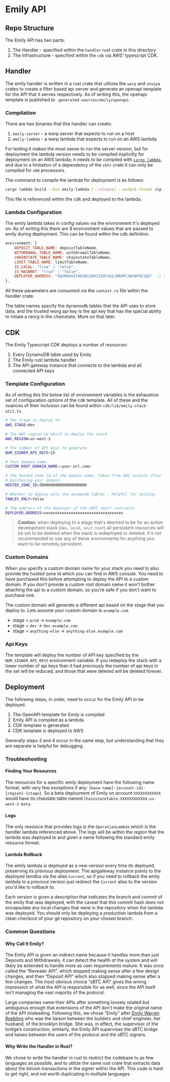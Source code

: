 # Emily API

## Repo Structure

The Emily API has two parts:

1. The Handler - specified within the `handler` rust crate in this directory
1. The Infrastructure - specified within the `cdk` via AWS' typescript CDK.

## Handler

The emily handler is written in a rust crate that utilizes the `warp` and `utoipa` crates to create a filter based api server and generate an openapi template for the API that it serves respectively. As of writing this, the openapi template is published to `.generated-sources/emily/openapi`.

### Compilation

There are two binaries that this handler can create:

1. `emily-server` - a warp server that expects to run on a host
2. `emily-lambda` - a warp lambda that expects to run on an AWS lambda

For testing it makes the most sense to run the server version, but for deployment the lambda version needs to be compiled explicitly for deployment on an AWS lambda; it needs to be compiled with [`cargo lambda`](https://www.cargo-lambda.info/), and due to a limitation of a dependency of the `sbtc` crate it can only be compiled for `x86` processors.

The command to compile the lambda for deployment is as follows:

```bash
cargo lambda build --bin emily-lambda [--release] --output-format zip --x86-64
```

This file is referenced within the cdk and deployed to the lambda.

### Lambda Configuration

The emily lambda takes in config values via the environment it's deployed on. As of writing this there are 8 environment values that are passed to emily during deployment. This can be found within the cdk definition.

```javascript
environment: {
    DEPOSIT_TABLE_NAME: depositTableName,
    WITHDRAWAL_TABLE_NAME: withdrawalTableName,
    CHAINSTATE_TABLE_NAME: chainstateTableName,
    LIMIT_TABLE_NAME: limitTableName,
    IS_LOCAL: "true" | "false",
    IS_MAINNET: "true" | "false",
    DEPLOYER_ADDRESS: "SN3R84XZYA63QS28932XQF3G1J8R9PC3W76P9CSQS"  // Substitute with the real address
},
```

All these parameters are consumed via the `context.rs` file within the handler crate.

The table names specify the dynamodb tables that the API uses to store data, and the trusted reorg api key is the api key that has the special ability to intiate a reorg in the chainstate. More on that later.

## CDK

The Emily Typescript CDK deploys a number of resources:

1. Every DynamoDB table used by Emily
2. The Emily rust lambda handler
3. The API gateway instance that connects to the lambda and all connected API keys

### Template Configuration

As of writing this the below list of environment variables is the exhaustive set of configuration options of the cdk template. All of these and the nuances of their inclusion can be found within `cdk/lib/emily-stack-util.ts`.

```bash
# The stage to deploy to
AWS_STAGE=dev

# The AWS region on which to deploy the stack
AWS_REGION=us-west-2

# The number of API keys to generate
NUM_SIGNER_API_KEYS=15

# Your domain name.
CUSTOM_ROOT_DOMAIN_NAME=<your-url.com>

# the hosted zone id of the domain name, taken from AWS console after
# purchasing your domain.
HOSTED_ZONE_ID=Z00000000000000000000

# Whether to deploy only the dynamodb tables - helpful for testing.
TABLES_ONLY=false

# The address of the deployer of the sBTC smart contracts
DEPLOYER_ADDRESS=xxxxxxxxxxxxxxxxxxxxxxxxxxxxxxxxxxx
```

> **Caution:** when deploying to a stage that's deemed to be for an active development stack (`dev`, `local`, `unit-test`) all persistent resources will be set to be deleted when the stack is redeployed or deleted. It's not recommended to use any of these environments for anything you want to be remotely persistent.

### Custom Domains

When you specify a custom domain name for your stack you need to also provide the hosted zone id which you can find in AWS console. You need to have purchased this before attempting to deploy the API to a custom domain. If you don't provide a custom root domain name it won't bother attaching the api to a custom domain, so you're safe if you don't want to purchase one.

The custom domain will generate a different api based on the stage that you deploy to. Lets assume your custom domain is `example.com`

- stage = `prod` -> `example.com`
- stage = `dev` -> `dev.example.com`
- stage = `anything-else` -> `anything-else.example.com`

### Api Keys

The template will deploy the number of API key specified by the `NUM_SIGNER_API_KEYS` environment variable. If you redeploy the stack with a lower number of api keys than it had previously the number of api keys in the set will be reduced, and those that were deleted will be deleted forever.

## Deployment

The following steps, in order, need to occur for the Emily API to be deployed.

1. The OpenAPI template for Emily is compiled
2. Emily API is compiled as a lambda
3. CDK template is generated
4. CDK template is deployed to AWS

Generally steps 3 and 4 occur in the same step, but understanding that they are separate is helpful for debugging.

### Troubleshooting

#### Finding Your Resources

The resources for a specific emily deployment have the following name format, with very few exceptions if any: `{base-name}-{account-id}-{region}-{stage}`. So a beta deployment of Emily on account `XXXXXXXXXXXX` would have its chaistate table named `ChainstateTable-XXXXXXXXXXXX-us-west-2-beta`.

#### Logs

The only resource that provides logs is the `OperationLambda` which is the handler lambda referenced above. The logs will be within the region that the lambda was deployed to and given a name following the standard emily resource format.

#### Lambda Rollback

The emily lambda is deployed as a new version every time its deployed, preserving its previous deployment. The apigateway instance points to the deployed lamdba via the alias `Current`, so if you need to rollback the emily lambda to a previous version just redirect the `Current` alias to the version you'd like to rollback to.

Each version is given a description that indicates the branch and commit of the emily that was deployed, with the caveat that this commit hash does not encapsulate any local changes that were in the repository when the lambda was deployed. You should only be deploying a production lambda from a clean checkout of your git repository on your chosen branch.

### Common Questions

#### Why Call It Emily?

The Emily API is given an indirect name because it handles more than just Deposits and Withdrawals; it can detect the health of the system and will likely be extended to handle more as user requirements mature. It was once called the “Revealer API”, which stopped making sense after a few design changes, and then “Deposit API” which also stopped making sense after a few changes. The most obvious choice “sBTC API” gives the wrong impression of what the API is responsible for as well, since the API itself isn’t managing the vast majority of the protocol.

Large companies name their APIs after something loosely related but ambiguous enough that extensions of the API don’t make the original name of the API misleading. Following this, we chose “Emily” after [Emily Warren Roebling](https://en.wikipedia.org/wiki/Emily_Warren_Roebling) who was the liaison between the builders and chief engineer, her husband, of the brooklyn bridge. She was, in effect, the supervisor of the bridge’s construction; similarly, the Emily API supervises the sBTC bridge and liaises between the users of the protocol and the sBTC signers.

#### Why Write the Handler in Rust?

We chose to write the handler in rust to restrict the codebase to as few languages as possible, and to utilize the same rust crate that extracts data about the bitcoin transactions in the signer within the API. This code is hard to get right, and not worth duplicating in multiple languages.
